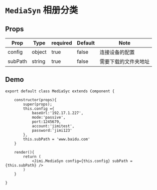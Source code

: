 <!--
 * @Author: liujinyuan
 * @Date: 2020-02-25 21:59:53
 * @LastEditTime: 2020-02-25 22:03:35
 * @LastEditors: Please set LastEditors
 * @Description: In User Settings Edit
 * @FilePath: /code/react-native-jimi/src/docs/view/MediaSyn.md
 -->

# `MediaSyn` 相册分类

## Props
| Prop | Type | required | Default | Note |
|---|---|---|---|---|
| config | object | true | false | 连接设备的配置 |
| subPath | string | true | false | 需要下载的文件夹地址 |



## Demo
```
export default class MediaSyc extends Component { 

    constructor(props){
        super(props);
        this.config ={
            baseUrl:'192.17.1.227',
            mode:'passive',
            port:1245679,
            account:'jimitest',
            password:'jimi123'
        },
        this.subPath = 'www.baidu.com'
    }

    render(){
        return (
            <Jimi.MediaSyn config={this.config} subPath = {this.subPath} />
        )
    }

}
```

